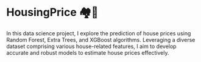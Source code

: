 # HousingPrice 🏘💸

In this data science project, I explore the prediction of house prices using Random Forest, Extra Trees, and XGBoost algorithms. Leveraging a diverse dataset comprising various house-related features, I aim to develop accurate and robust models to estimate house prices effectively.
